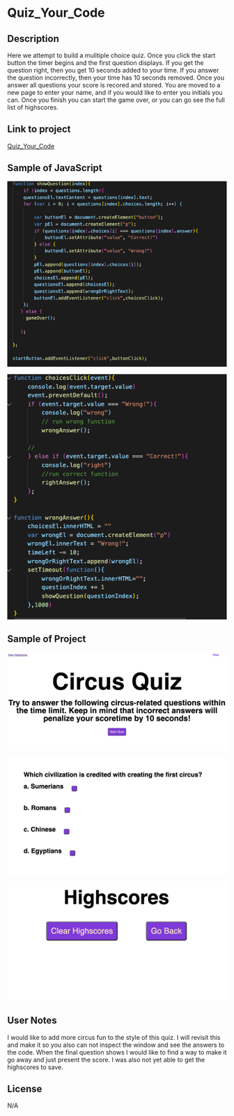 # Quiz_Your_Code

## Description
Here we attempt to build a mulitiple choice quiz.  Once you click the start button the timer begins and the first question displays.  If you get the question right, then you get 10 seconds added to your time.   If you answer the question incorrectly, then your time has 10 seconds removed.  Once you answer all questions your score is recored and stored.  You are moved to a new page to enter your name, and if you would like to enter you initials you can.  Once you finish you can start the game over, or you can go see the full list of highscores.   

## Link to project 
[Quiz_Your_Code](https://lauragwendolynburch.github.io/Quiz_Your_Code/)

## Sample of JavaScript
![ Image JS ](./images/code4.png)

![ Image JS ](./images/code5.png)

## Sample of Project 
![ Image Project ](./images/code1.png)

![ Image Project ](./images/code2.png)

![ Image Project ](./images/code3.png)

## User Notes
 I would like to add more circus fun to the style of this quiz. I will revisit this and make it so you also can not inspect the window and see the answers to the code. When the final question shows I would like to find a way to make it go away and just present the score.  I was also not yet able to get the highscores to save.   

## License
N/A